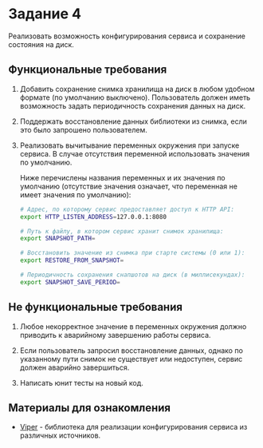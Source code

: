 # Задание 4

Реализовать возможность конфигурирования сервиса и сохранение состояния на диск.

## Функциональные требования

1. Добавить сохранение снимка хранилища на диск в любом удобном формате
   (по умолчанию выключено). Пользователь должен иметь возможность
   задать периодичность сохранения данных на диск.

1. Поддержать восстановление данных библиотеки из снимка, если это
   было запрошено пользователем.

1. Реализовать вычитывание переменных окружения при запуске сервиса.
   В случае отсутствия переменной использовать значения по умолчанию.

   Ниже перечислены названия переменных и их значения по умолчанию
   (отсутствие значения означает, что переменная не имеет значения по умолчанию):

   ```bash
   # Адрес, по которому сервис предоставляет доступ к HTTP API:
   export HTTP_LISTEN_ADDRESS=127.0.0.1:8080

   # Путь к файлу, в котором сервис хранит снимок хранилища:
   export SNAPSHOT_PATH=

   # Восстановить значение из снимка при старте системы (0 или 1):
   export RESTORE_FROM_SNAPSHOT=

   # Периодичность сохранения снапшотов на диск (в миллисекундах):
   export SNAPSHOT_SAVE_PERIOD=
   ```

## Не функциональные требования

1. Любое некорректное значение в переменных окружения должно приводить к
   аварийному завершению работы сервиса.

1. Если пользователь запросил восстановление данных, однако по указанному
   пути снимок не существует или недоступен, сервис должен аварийно завершиться.

1. Написать юнит тесты на новый код.

## Материалы для ознакомления

- [Viper](https://github.com/spf13/viper) - библиотека для реализации
  конфигурирования сервиса из различных источников.

